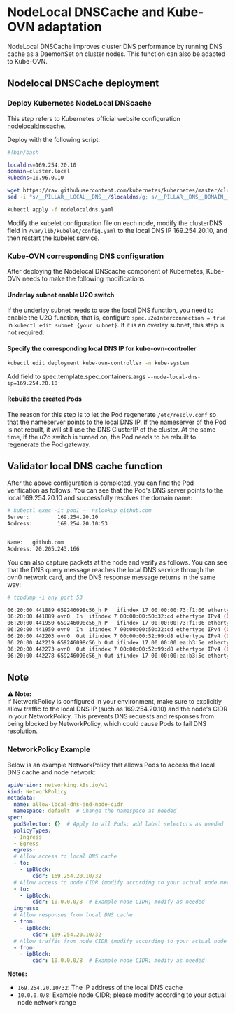 # NodeLocal DNSCache and Kube-OVN adaptation

NodeLocal DNSCache improves cluster DNS performance by running DNS cache as a DaemonSet on cluster nodes. This function can also be adapted to Kube-OVN.

## Nodelocal DNSCache deployment

### Deploy Kubernetes NodeLocal DNScache

This step refers to Kubernetes official website configuration [nodelocaldnscache](https://kubernetes.io/zh-cn/docs/tasks/administer-cluster/nodelocaldns/).

Deploy with the following script:

```bash
#!bin/bash

localdns=169.254.20.10
domain=cluster.local
kubedns=10.96.0.10

wget https://raw.githubusercontent.com/kubernetes/kubernetes/master/cluster/addons/dns/nodelocaldns/nodelocaldns.yaml
sed -i "s/__PILLAR__LOCAL__DNS__/$localdns/g; s/__PILLAR__DNS__DOMAIN__/$domain/g; s/,__PILLAR__DNS__SERVER__//g; s/__PILLAR__CLUSTER__DNS__/$kubedns/g" nodelocaldns.yaml

kubectl apply -f nodelocaldns.yaml
```

Modify the kubelet configuration file on each node, modify the clusterDNS field in `/var/lib/kubelet/config.yaml` to the local DNS IP 169.254.20.10, and then restart the kubelet service.

### Kube-OVN corresponding DNS configuration

After deploying the Nodelocal DNScache component of Kubernetes, Kube-OVN needs to make the following modifications:

#### Underlay subnet enable U2O switch

If the underlay subnet needs to use the local DNS function, you need to enable the U2O function, that is, configure `spec.u2oInterconnection = true` in `kubectl edit subnet {your subnet}`. If it is an overlay subnet, this step is not required.

#### Specify the corresponding local DNS IP for kube-ovn-controller

```bash
kubectl edit deployment kube-ovn-controller -n kube-system
```

Add field to spec.template.spec.containers.args `--node-local-dns-ip=169.254.20.10`

#### Rebuild the created Pods

The reason for this step is to let the Pod regenerate `/etc/resolv.conf` so that the nameserver points to the local DNS IP. If the nameserver of the Pod is not rebuilt, it will still use the DNS ClusterIP of the cluster. At the same time, if the u2o switch is turned on, the Pod needs to be rebuilt to regenerate the Pod gateway.

## Validator local DNS cache function

After the above configuration is completed, you can find the Pod verification as follows. You can see that the Pod's DNS server points to the local 169.254.20.10 and successfully resolves the domain name:

```bash
# kubectl exec -it pod1 -- nslookup github.com
Server:         169.254.20.10
Address:        169.254.20.10:53


Name:   github.com
Address: 20.205.243.166
```

You can also capture packets at the node and verify as follows. You can see that the DNS query message reaches the local DNS service through the ovn0 network card, and the DNS response message returns in the same way:

```bash
# tcpdump -i any port 53

06:20:00.441889 659246098c56_h P   ifindex 17 00:00:00:73:f1:06 ethertype IPv4 (0x0800), length 75: 10.16.0.2.40230 > 169.254.20.10.53: 1291+ A? baidu.com. (27)
06:20:00.441889 ovn0  In  ifindex 7 00:00:00:50:32:cd ethertype IPv4 (0x0800), length 75: 10.16.0.2.40230 > 169.254.20.10.53: 1291+ A? baidu.com. (27)
06:20:00.441950 659246098c56_h P   ifindex 17 00:00:00:73:f1:06 ethertype IPv4 (0x0800), length 75: 10.16.0.2.40230 > 169.254.20.10.53: 1611+ AAAA? baidu.com. (27)
06:20:00.441950 ovn0  In  ifindex 7 00:00:00:50:32:cd ethertype IPv4 (0x0800), length 75: 10.16.0.2.40230 > 169.254.20.10.53: 1611+ AAAA? baidu.com. (27)
06:20:00.442203 ovn0  Out ifindex 7 00:00:00:52:99:d8 ethertype IPv4 (0x0800), length 145: 169.254.20.10.53 > 10.16.0.2.40230: 1611* 0/1/0 (97)
06:20:00.442219 659246098c56_h Out ifindex 17 00:00:00:ea:b3:5e ethertype IPv4 (0x0800), length 145: 169.254.20.10.53 > 10.16.0.2.40230: 1611* 0/1/0 (97)
06:20:00.442273 ovn0  Out ifindex 7 00:00:00:52:99:d8 ethertype IPv4 (0x0800), length 125: 169.254.20.10.53 > 10.16.0.2.40230: 1291* 2/0/0 A 39.156.66.10, A 110.242.68.66 (77)
06:20:00.442278 659246098c56_h Out ifindex 17 00:00:00:ea:b3:5e ethertype IPv4 (0x0800), length 125: 169.254.20.10.53 > 10.16.0.2.40230: 1291* 2/0/0 A 39.156.66.10, A 110.242.68.66 (77)
```

## Note

**⚠️ Note:**  
If NetworkPolicy is configured in your environment, make sure to explicitly allow traffic to the local DNS IP (such as 169.254.20.10) and the node's CIDR in your NetworkPolicy. This prevents DNS requests and responses from being blocked by NetworkPolicy, which could cause Pods to fail DNS resolution.


### NetworkPolicy Example

Below is an example NetworkPolicy that allows Pods to access the local DNS cache and node network:

```yaml
apiVersion: networking.k8s.io/v1
kind: NetworkPolicy
metadata:
  name: allow-local-dns-and-node-cidr
  namespace: default  # Change the namespace as needed
spec:
  podSelector: {}  # Apply to all Pods; add label selectors as needed
  policyTypes:
  - Ingress
  - Egress
  egress:
  # Allow access to local DNS cache
  - to:
    - ipBlock:
        cidr: 169.254.20.10/32
  # Allow access to node CIDR (modify according to your actual node network CIDR)
  - to:
    - ipBlock:
        cidr: 10.0.0.0/8  # Example node CIDR; modify as needed
  ingress:
  # Allow responses from local DNS cache
  - from:
    - ipBlock:
        cidr: 169.254.20.10/32
  # Allow traffic from node CIDR (modify according to your actual node network CIDR)
  - from:
    - ipBlock:
        cidr: 10.0.0.0/8  # Example node CIDR; modify as needed
```

**Notes:**

- `169.254.20.10/32`: The IP address of the local DNS cache
- `10.0.0.0/8`: Example node CIDR; please modify according to your actual node network range
